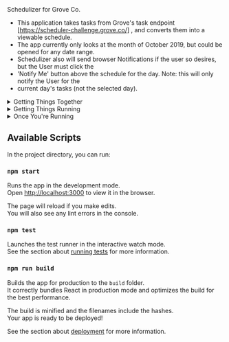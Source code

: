 <summary>Schedulizer for Grove Co.</summary> 
  
* This application takes tasks from Grove's task endpoint [https://scheduler-challenge.grove.co/] , and converts them into a viewable schedule.
* The app currently only looks at the month of October 2019, but could be opened for any date range.
* Schedulizer also will send browser Notifications if the user so desires, but the User must click the
* 'Notify Me' button above the schedule for the day. Note: this will only notify the User for the 
* current day's tasks (not the selected day).

<details><summary>Getting Things Together</summary> 
  
* Navigate the root folder, run 'npm install' on your local machine for dependencies.

</details>
<details><summary>Getting Things Running</summary> 
  
* Within your terminal, after the above installations have run successfully: 
  * run 'npm start' within the root folder, to start the React app (default to localhost:3000).


</details>
<details><summary>Once You're Running</summary> 
  
* Navigate to localhost:3000, and see what's happening for the day!
* Click the 'Notify Me' button to receive browser notifications - if you browser supports them.
  * These notifications will only run for the current day's tasks.
  * You will still be able to view any future or past tasks - provided they are within October 2019.

</details>


## Available Scripts

In the project directory, you can run:

### `npm start`

Runs the app in the development mode.<br>
Open [http://localhost:3000](http://localhost:3000) to view it in the browser.

The page will reload if you make edits.<br>
You will also see any lint errors in the console.

### `npm test`

Launches the test runner in the interactive watch mode.<br>
See the section about [running tests](https://facebook.github.io/create-react-app/docs/running-tests) for more information.

### `npm run build`

Builds the app for production to the `build` folder.<br>
It correctly bundles React in production mode and optimizes the build for the best performance.

The build is minified and the filenames include the hashes.<br>
Your app is ready to be deployed!

See the section about [deployment](https://facebook.github.io/create-react-app/docs/deployment) for more information.
